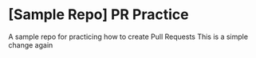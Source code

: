 # [Sample Repo] PR Practice
A sample repo for practicing how to create Pull Requests
This is a simple change again